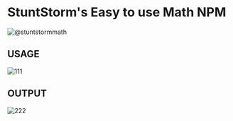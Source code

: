 # StuntStorm's Easy to use **Math NPM**

![@stuntstormmath](https://user-images.githubusercontent.com/56226566/123532475-f55c5780-d72a-11eb-8fd7-49aee64a9321.png)

## USAGE

![111](https://user-images.githubusercontent.com/56226566/123532497-276db980-d72b-11eb-972c-67b6947e16dc.png)

## OUTPUT

![222](https://user-images.githubusercontent.com/56226566/123532531-6b60be80-d72b-11eb-9b77-8ab290fbff0f.png)
